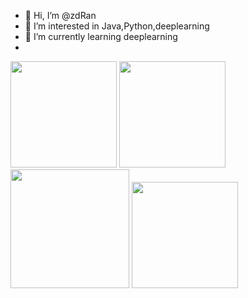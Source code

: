 - 👋 Hi, I’m @zdRan
- 👀 I’m interested in Java,Python,deeplearning
- 🌱 I’m currently learning deeplearning
- 
<div style="float: left; ">
    <img height="170px" src="https://github-readme-stats.vercel.app/api/top-langs/?username=zdRan&layout=compact&langs_count=8" />
    <img height="170px" src="https://github-readme-stats.vercel.app/api?username=zdRan" />
</div> 
<div>
    <img height="190px" style="box-shadow:none !important" src="https://stats.justsong.cn/api/leetcode?username=U2647&cn_username=U+2647" />
    <img height="170px" src="https://github-readme-streak-stats.herokuapp.com/?user=zdRan" />
</div>
<!---
zdRan/zdRan is a ✨ special ✨ repository because its `README.md` (this file) appears on your GitHub profile.
You can click the Preview link to take a look at your changes.
--->
